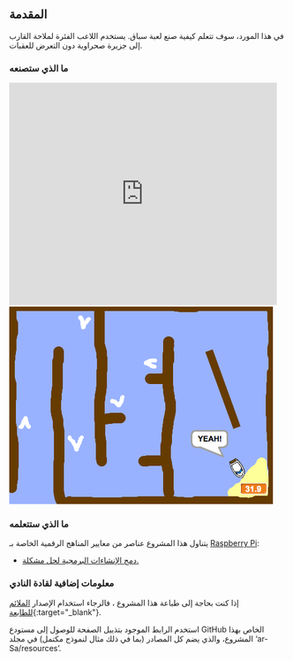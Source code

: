 ## المقدمة

في هذا المورد، سوف تتعلم كيفية صنع لعبة سباق. يستخدم اللاعب الفئرة لملاحة القارب إلى جزيرة صحراوية دون التعرض للعقبات.

### ما الذي ستصنعه

<div class="scratch-preview">
  <iframe allowtransparency="true" width="485" height="402" src="https://scratch.mit.edu/projects/embed/63957956/?autostart=false" frameborder="0"></iframe>
  <img src="images/boat-final.png">
</div>

### ما الذي ستتعلمه

يتناول هذا المشروع عناصر من معايير المناهج الرقمية الخاصة بـ [Raspberry Pi](http://rpf.io/curriculum):

+ [دمج الإنشاءات البرمجية لحل مشكلة.](https://www.raspberrypi.org/curriculum/programming/builder)

### معلومات إضافية لقادة النادي

إذا كنت بحاجة إلى طباعة هذا المشروع ، فالرجاء استخدام الإصدار [الملائم للطابعة](https://projects.raspberrypi.org/en/projects/boat-race/print){:target="_blank"}.

استخدم الرابط الموجود بتذييل الصفحة للوصول إلى مستودع GitHub الخاص بهذا المشروع، والذي يضم كل المصادر (بما في ذلك مثال لنموذج مكتمل) في مجلد ‘ar-Sa/resources’.